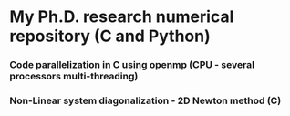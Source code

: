 # My Ph.D. research numerical repository (C and Python)
### Code parallelization in C using openmp (CPU - several processors multi-threading)
### Non-Linear system diagonalization - 2D Newton method (C)

